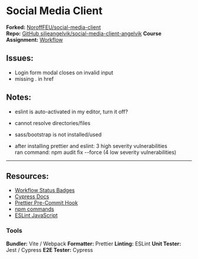 # Social Media Client
**Forked:** [NoroffFEU/social-media-client](https://github.com/NoroffFEU/social-media-client)  
**Repo:** [GitHub siljeangelvik/social-media-client-angelvik](https://github.com/siljeangelvik/social-media-client-angelvik/tree/workflow)
**Course Assignment:** [Workflow](https://noroff-content.gitlab.io/feu/workflow/ca.html)

## Issues:  
* Login form modal closes on invalid input
* missing . in href


## Notes:
* eslint is auto-activated in my editor, turn it off?


- cannot resolve directories/files
- sass/bootstrap is not installed/used


- after installing prettier and eslint: 3 high severity vulnerabilities  
ran command: npm audit fix --force (4 low severity vulnerabilities)
---


## Resources:
* [Workflow Status Badges](https://docs.github.com/en/actions/monitoring-and-troubleshooting-workflows/adding-a-workflow-status-badge)
* [Cypress Docs](https://docs.cypress.io/guides/overview/why-cypress)
* [Prettier Pre-Commit Hook](https://prettier.io/docs/en/precommit.html)
* [npm commands](https://docs.npmjs.com/cli/v7/commands)
* [ESLint JavaScript](https://eslint.org/docs/latest/developer-guide/working-with-rules)

### Tools  
**Bundler:** Vite / Webpack
**Formatter:** Prettier
**Linting:** ESLint
**Unit Tester:** Jest / Cypress
**E2E Tester:** Cypress